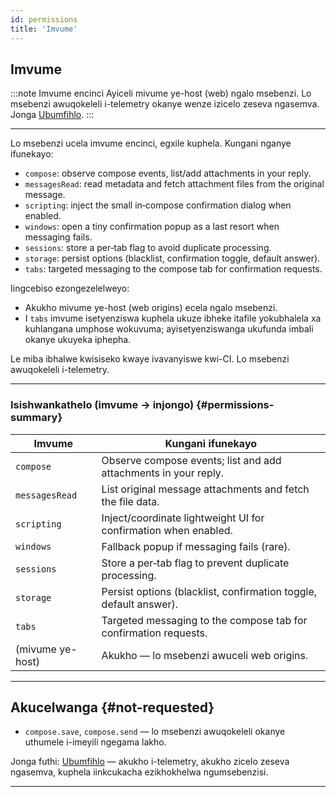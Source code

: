 ```yaml
---
id: permissions
title: 'Imvume'
---
```


## Imvume

:::note Imvume encinci
Ayiceli mivume ye-host (web) ngalo msebenzi. Lo msebenzi awuqokeleli i-telemetry okanye wenze izicelo zeseva ngasemva. Jonga [Ubumfihlo](privacy).
:::

---

Lo msebenzi ucela imvume encinci, egxile kuphela. Kungani nganye ifunekayo:

- `compose`: observe compose events, list/add attachments in your reply.
- `messagesRead`: read metadata and fetch attachment files from the original message.
- `scripting`: inject the small in‑compose confirmation dialog when enabled.
- `windows`: open a tiny confirmation popup as a last resort when messaging fails.
- `sessions`: store a per‑tab flag to avoid duplicate processing.
- `storage`: persist options (blacklist, confirmation toggle, default answer).
- `tabs`: targeted messaging to the compose tab for confirmation requests.

Iingcebiso ezongezelelweyo:

- Akukho mivume ye-host (web origins) ecela ngalo msebenzi.
- I `tabs` imvume isetyenziswa kuphela ukuze ibheke itafile yokubhalela xa kuhlangana umphose wokuvuma; ayisetyenziswanga ukufunda imbali okanye ukuyeka iphepha.

Le miba ibhalwe kwisiseko kwaye ivavanyiswe kwi-CI. Lo msebenzi awuqokeleli i-telemetry.

---

### Isishwankathelo (imvume → injongo) {#permissions-summary}

| Imvume           | Kungani ifunekayo                                                 |
| ---------------- | ----------------------------------------------------------------- |
| `compose`        | Observe compose events; list and add attachments in your reply.   |
| `messagesRead`   | List original message attachments and fetch the file data.        |
| `scripting`      | Inject/coordinate lightweight UI for confirmation when enabled.   |
| `windows`        | Fallback popup if messaging fails (rare).                         |
| `sessions`       | Store a per‑tab flag to prevent duplicate processing.             |
| `storage`        | Persist options (blacklist, confirmation toggle, default answer). |
| `tabs`           | Targeted messaging to the compose tab for confirmation requests.  |
| (mivume ye-host) | Akukho — lo msebenzi awuceli web origins.                         |

---

## Akucelwanga {#not-requested}

- `compose.save`, `compose.send` — lo msebenzi awuqokeleli okanye uthumele i-imeyili ngegama lakho.

Jonga futhi: [Ubumfihlo](privacy) — akukho i-telemetry, akukho zicelo zeseva ngasemva, kuphela iinkcukacha ezikhokhelwa ngumsebenzisi.

---
